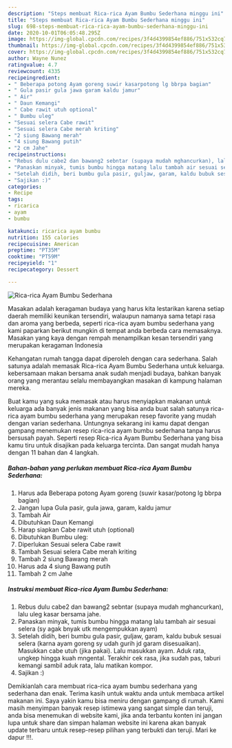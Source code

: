 ```yaml
---
description: "Steps membuat Rica-rica Ayam Bumbu Sederhana minggu ini"
title: "Steps membuat Rica-rica Ayam Bumbu Sederhana minggu ini"
slug: 698-steps-membuat-rica-rica-ayam-bumbu-sederhana-minggu-ini
date: 2020-10-01T06:05:48.295Z
image: https://img-global.cpcdn.com/recipes/3f4d4399854ef886/751x532cq70/rica-rica-ayam-bumbu-sederhana-foto-resep-utama.jpg
thumbnail: https://img-global.cpcdn.com/recipes/3f4d4399854ef886/751x532cq70/rica-rica-ayam-bumbu-sederhana-foto-resep-utama.jpg
cover: https://img-global.cpcdn.com/recipes/3f4d4399854ef886/751x532cq70/rica-rica-ayam-bumbu-sederhana-foto-resep-utama.jpg
author: Wayne Nunez
ratingvalue: 4.7
reviewcount: 4335
recipeingredient:
- " Beberapa potong Ayam goreng suwir kasarpotong lg bbrpa bagian"
- " Gula pasir gula jawa garam kaldu jamur"
- " Air"
- " Daun Kemangi"
- " Cabe rawit utuh optional"
- " Bumbu uleg"
- "Sesuai selera Cabe rawit"
- "Sesuai selera Cabe merah kriting"
- "2 siung Bawang merah"
- "4 siung Bawang putih"
- "2 cm Jahe"
recipeinstructions:
- "Rebus dulu cabe2 dan bawang2 sebntar (supaya mudah mghancurkan), lalu uleg kasar bersama jahe."
- "Panaskan minyak, tumis bumbu hingga matang lalu tambah air sesuai selera (sy agak bnyak utk mengempukkan ayam)"
- "Setelah didih, beri bumbu gula pasir, guljaw, garam, kaldu bubuk sesuai selera (karna ayam goreng sy udah gurih jd garam disesuaikan). Masukkan cabe utuh (jika pakai). Lalu masukkan ayam. Aduk rata, ungkep hingga kuah mngental. Terakhir cek rasa, jika sudah pas, taburi kemangi sambil aduk rata, lalu matikan kompor."
- "Sajikan :)"
categories:
- Recipe
tags:
- ricarica
- ayam
- bumbu

katakunci: ricarica ayam bumbu 
nutrition: 155 calories
recipecuisine: American
preptime: "PT35M"
cooktime: "PT59M"
recipeyield: "1"
recipecategory: Dessert

---
```



![Rica-rica Ayam Bumbu Sederhana](https://img-global.cpcdn.com/recipes/3f4d4399854ef886/751x532cq70/rica-rica-ayam-bumbu-sederhana-foto-resep-utama.jpg)

Masakan adalah keragaman budaya yang harus kita lestarikan karena setiap daerah memiliki keunikan tersendiri, walaupun namanya sama tetapi rasa dan aroma yang berbeda, seperti rica-rica ayam bumbu sederhana yang kami paparkan berikut mungkin di tempat anda berbeda cara memasaknya. Masakan yang kaya dengan rempah menampilkan kesan tersendiri yang merupakan keragaman Indonesia



Kehangatan rumah tangga dapat diperoleh dengan cara sederhana. Salah satunya adalah memasak Rica-rica Ayam Bumbu Sederhana untuk keluarga. kebersamaan makan bersama anak sudah menjadi budaya, bahkan banyak orang yang merantau selalu membayangkan masakan di kampung halaman mereka.

Buat kamu yang suka memasak atau harus menyiapkan makanan untuk keluarga ada banyak jenis makanan yang bisa anda buat salah satunya rica-rica ayam bumbu sederhana yang merupakan resep favorite yang mudah dengan varian sederhana. Untungnya sekarang ini kamu dapat dengan gampang menemukan resep rica-rica ayam bumbu sederhana tanpa harus bersusah payah.
Seperti resep Rica-rica Ayam Bumbu Sederhana yang bisa kamu tiru untuk disajikan pada keluarga tercinta. Dan sangat mudah hanya dengan 11 bahan dan 4 langkah.


<!--inarticleads1-->

##### Bahan-bahan yang perlukan membuat Rica-rica Ayam Bumbu Sederhana:

1. Harus ada  Beberapa potong Ayam goreng (suwir kasar/potong lg bbrpa bagian)
1. Jangan lupa  Gula pasir, gula jawa, garam, kaldu jamur
1. Tambah  Air
1. Dibutuhkan  Daun Kemangi
1. Harap siapkan  Cabe rawit utuh (optional)
1. Dibutuhkan  Bumbu uleg:
1. Diperlukan Sesuai selera Cabe rawit
1. Tambah Sesuai selera Cabe merah kriting
1. Tambah 2 siung Bawang merah
1. Harus ada 4 siung Bawang putih
1. Tambah 2 cm Jahe




<!--inarticleads2-->

##### Instruksi membuat  Rica-rica Ayam Bumbu Sederhana:

1. Rebus dulu cabe2 dan bawang2 sebntar (supaya mudah mghancurkan), lalu uleg kasar bersama jahe.
1. Panaskan minyak, tumis bumbu hingga matang lalu tambah air sesuai selera (sy agak bnyak utk mengempukkan ayam)
1. Setelah didih, beri bumbu gula pasir, guljaw, garam, kaldu bubuk sesuai selera (karna ayam goreng sy udah gurih jd garam disesuaikan). Masukkan cabe utuh (jika pakai). Lalu masukkan ayam. Aduk rata, ungkep hingga kuah mngental. Terakhir cek rasa, jika sudah pas, taburi kemangi sambil aduk rata, lalu matikan kompor.
1. Sajikan :)




Demikianlah cara membuat rica-rica ayam bumbu sederhana yang sederhana dan enak. Terima kasih untuk waktu anda untuk membaca artikel makanan ini. Saya yakin kamu bisa meniru dengan gampang di rumah. Kami masih menyimpan banyak resep istimewa yang sangat simple dan teruji, anda bisa menemukan di website kami, jika anda terbantu konten ini jangan lupa untuk share dan simpan halaman website ini karena akan banyak update terbaru untuk resep-resep pilihan yang terbukti dan teruji. Mari ke dapur !!!. 
